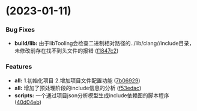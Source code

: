 #  (2023-01-11)


### Bug Fixes

* **build/lib:** 由于libTooling会检查二进制相对路径的../lib/clang/<version>/include目录，未修改前存在找不到头文件的报错 ([f1847c2](https://github.com/yilongdong/Beacon/commit/f1847c26706da2581f6d84464b2ee9f4103dd1f1))


### Features

* **all:** 1.初始化项目 2.增加项目文件配置功能 ([7b06929](https://github.com/yilongdong/Beacon/commit/7b069298e247c0fe424fa365d1054937d71460d4))
* **all:** 增加了预处理阶段的include信息的分析 ([f53edac](https://github.com/yilongdong/Beacon/commit/f53edacb4e0330e76ca2418bf6b3ce82ab9aba41))
* **scripts:** 一个通过项目json分析模型生成include依赖图的脚本程序 ([40d04eb](https://github.com/yilongdong/Beacon/commit/40d04ebd159bfd089f578249a0cb85f3894e364e))




